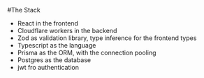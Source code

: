 #The Stack

<ul>
<li>React in the frontend</li>
<li>Cloudflare workers in the backend</li>
<li>Zod as validation library, type inference for the frontend types</li>
<li>Typescript as the language</li>
<li>Prisma as the ORM, with the connection pooling</li>
<li>Postgres as the database</li>
<li>jwt fro authentication</li>
</ul>
